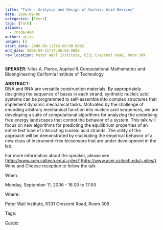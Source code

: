 ```yaml
---
title: "Talk - Analysis and Design of Nucleic Acid Devices"
date: 2006-09-06
categories: [Event]
tags: [Talk]
aliases:
  - /node/484
author: atjia
images: []
start_date: 2006-09-11T16:00:00.000Z
end_date: 2006-09-11T17:00:00.000Z
raw_location: Peter Wall Institute, 6331 Crescent Road, Room 309
---
```


**SPEAKER**: Niles A. Pierce, Applied & Computational Mathematics and Bioengineering California Institute of Technology

**ABSTRACT**: \
DNA and RNA are versatile construction materials. By appropriately designing the sequence of bases in each strand, synthetic nucleic acid systems can be programmed to self-assemble into complex structures that implement dynamic mechanical tasks. Motivated by the challenge of encoding arbitrary mechanical function into nucleic acid sequences, we are developing a suite of computational algorithms for analyzing the underlying free energy landscapes that control the behavior of a system. This talk will focus on new algorithms for predicting the equilibrium properties of an entire test tube of interacting nucleic acid strands. The utility of the approach will be demonstrated by elucidating the empirical behavior of a new class of instrument-free biosensors that are under development in the lab.

For more information about the speaker, please see [http://www.acm.caltech.edu/~niles/](http://www.acm.caltech.edu/~niles/). Wine and Cheese reception to follow the talk

When: 

Monday, September 11, 2006 - 16:00 to 17:00

Where: 

Peter Wall Institute, 6331 Crescent Road, Room 309

Tags: 

[Career](/career)
